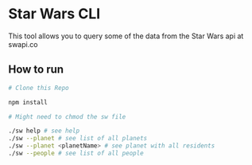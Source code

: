 
# Star Wars CLI

This tool allows you to query some of the data from the Star Wars api at swapi.co

## How to run

```bash
# Clone this Repo

npm install

# Might need to chmod the sw file

./sw help # see help
./sw --planet # see list of all planets
./sw --planet <planetName> # see planet with all residents
./sw --people # see list of all people
```
